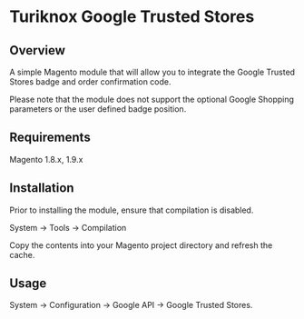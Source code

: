 # Turiknox Google Trusted Stores

## Overview

A simple Magento module that will allow you to integrate the Google Trusted Stores badge and order confirmation code.

Please note that the module does not support the optional Google Shopping parameters or the user defined badge position.

## Requirements

Magento 1.8.x, 1.9.x

## Installation

Prior to installing the module, ensure that compilation is disabled.

System -> Tools -> Compilation

Copy the contents into your Magento project directory and refresh the cache.

## Usage

System -> Configuration -> Google API -> Google Trusted Stores.